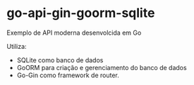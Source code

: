# go-api-gin-goorm-sqlite

Exemplo de API moderna desenvolcida em Go

Utiliza: 
- SQLite como banco de dados 
- GoORM para criação e gerenciamento do banco de dados 
- Go-Gin como framework de router.
